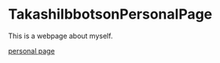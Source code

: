 TakashiIbbotsonPersonalPage
===========================

This is a webpage about myself.

[personal page](http://takashiibbotson.github.io/TakashiIbbotsonPersonalPage/personalpage.html)

